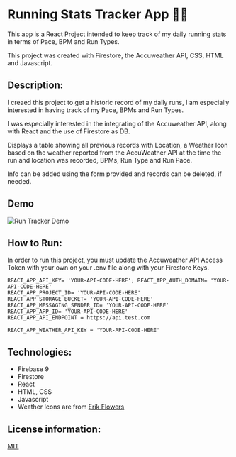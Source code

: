 # Running Stats Tracker App 🏃‍♀️
This app is a React Project intended to keep track of my daily running stats in terms of Pace, BPM and Run Types. 

This project was created with Firestore, the Accuweather API, CSS, HTML and Javascript. 


## Description: 
I creaed this project to get a historic record of my daily runs, I am especially interested in having track of my Pace, BPMs and Run Types. 

I was especially interested in the integrating of the Accuweather API, along with React and the use of Firestore as DB. 

Displays a table showing all previous records with Location, a Weather Icon based on the weather reported from the AccuWeather API at the time the run and location was recorded, BPMs, Run Type and Run Pace. 

Info can be added using the form provided and records can be deleted, if needed. 

## Demo

![Run Tracker Demo](https://user-images.githubusercontent.com/71361700/177402988-28113503-cb6b-4b52-b458-1bd75e1e7ef2.gif)


## How to Run: 
In order to run this project, you must update the Accuweather API Access Token with your own on your .env file along with your Firestore Keys.

```
REACT_APP_API_KEY= 'YOUR-API-CODE-HERE'; REACT_APP_AUTH_DOMAIN= 'YOUR-API-CODE-HERE'
REACT_APP_PROJECT_ID= 'YOUR-API-CODE-HERE'
REACT_APP_STORAGE_BUCKET= 'YOUR-API-CODE-HERE'
REACT_APP_MESSAGING_SENDER_ID= 'YOUR-API-CODE-HERE'
REACT_APP_APP_ID= 'YOUR-API-CODE-HERE'
REACT_APP_API_ENDPOINT = https://api.test.com

REACT_APP_WEATHER_API_KEY = 'YOUR-API-CODE-HERE' 
```

## Technologies:
- Firebase 9
- Firestore
- React
- HTML, CSS
- Javascript
- Weather Icons are from [Erik Flowers](https://erikflowers.github.io/)

## License information: 

[MIT](https://choosealicense.com/licenses/mit/)
